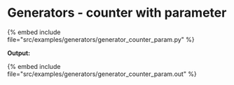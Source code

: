 # Generators - counter with parameter

{% embed include file="src/examples/generators/generator_counter_param.py" %}

**Output:**

{% embed include file="src/examples/generators/generator_counter_param.out" %}


